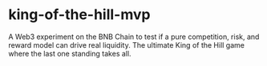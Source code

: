 # king-of-the-hill-mvp
A Web3 experiment on the BNB Chain to test if a pure competition, risk, and reward model can drive real liquidity. The ultimate King of the Hill game where the last one standing takes all.
